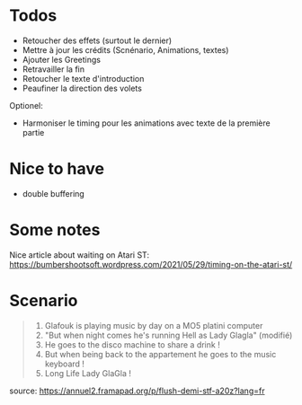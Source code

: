 # Todos

- Retoucher des effets (surtout le dernier)
- Mettre à jour les crédits (Scnénario, Animations, textes)
- Ajouter les Greetings
- Retravailler la fin
- Retoucher le texte d'introduction
- Peaufiner la direction des volets

Optionel:
- Harmoniser le timing pour les animations avec texte de la première
  partie

# Nice to have

- double buffering

# Some notes

Nice article about waiting on Atari ST:
https://bumbershootsoft.wordpress.com/2021/05/29/timing-on-the-atari-st/

# Scenario

> 1) Glafouk is playing music by day on a MO5 platini computer
> 2) "But when night comes he's running Hell as Lady Glagla"  (modifié)
> 3) He goes to the disco machine to share a drink !
> 4) But when being back to the appartement he goes to the music keyboard !
> 5) Long Life Lady GlaGla !

source: https://annuel2.framapad.org/p/flush-demi-stf-a20z?lang=fr
